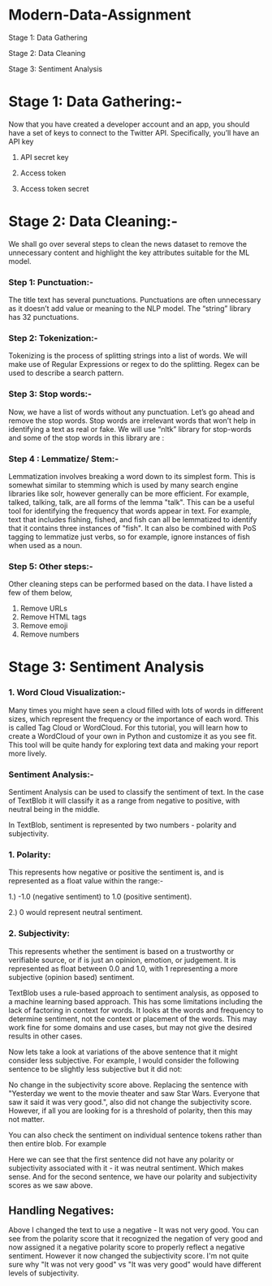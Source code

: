 # Modern-Data-Assignment

Stage 1: Data Gathering

Stage 2: Data Cleaning

Stage 3: Sentiment Analysis


# Stage 1: Data Gathering:-

Now that you have created a developer account and an app, you should have a set of keys to connect to the Twitter API. Specifically, you’ll have an
API key

1. API secret key

2. Access token

3. Access token secret


# Stage 2: Data Cleaning:- 

We shall go over several steps to clean the news dataset to remove the unnecessary content and highlight the key attributes suitable for the ML model.

### Step 1: Punctuation:-
The title text has several punctuations. Punctuations are often unnecessary as it doesn’t add value or meaning to the NLP model. The “string” library has 32 punctuations.

### Step 2: Tokenization:-
Tokenizing is the process of splitting strings into a list of words. We will make use of Regular Expressions or regex to do the splitting. Regex can be used to describe a search pattern.

### Step 3: Stop words:-
Now, we have a list of words without any punctuation. Let’s go ahead and remove the stop words. Stop words are irrelevant words that won’t help in identifying a text as real or fake. We will use “nltk” library for stop-words and some of the stop words in this library are :

### Step 4 : Lemmatize/ Stem:-
Lemmatization involves breaking a word down to its simplest form. This is somewhat similar to stemming which is used by many search engine libraries like solr, however generally can be more efficient.
For example, talked, talking, talk, are all forms of the lemma "talk".
This can be a useful tool for identifying the frequency that words appear in text.
For example, text that includes fishing, fished, and fish can all be lemmatized to identify that it contains three instances of "fish".
It can also be combined with PoS tagging to lemmatize just verbs, so for example, ignore instances of fish when used as a noun.

### Step 5: Other steps:-

Other cleaning steps can be performed based on the data. I have listed a few of them below,
1. Remove URLs
2. Remove HTML tags
3. Remove emoji
4. Remove numbers


# Stage 3: Sentiment Analysis


### 1. Word Cloud Visualization:- 

Many times you might have seen a cloud filled with lots of words in different sizes, which represent the frequency or the importance of each word. This is called Tag Cloud or WordCloud. For this tutorial, you will learn how to create a WordCloud of your own in Python and customize it as you see fit. This tool will be quite handy for exploring text data and making your report more lively.

### Sentiment Analysis:- 

Sentiment Analysis can be used to classify the sentiment of text. In the case of TextBlob it will classify it as a range from negative to positive, with neutral being in the middle.

In TextBlob, sentiment is represented by two numbers - polarity and subjectivity.

### 1. Polarity:

This represents how negative or positive the sentiment is, and is represented as a float value within the range:-

 1.) -1.0 (negative sentiment) to 1.0 (positive sentiment).

 2.)  0 would represent neutral sentiment.

### 2. Subjectivity:
This represents whether the sentiment is based on a trustworthy or verifiable source, or if is just an opinion, emotion, or judgement.
It is represented as float between 0.0 and 1.0, with 1 representing a more subjective (opinion based) sentiment.

TextBlob uses a rule-based approach to sentiment analysis, as opposed to a machine learning based approach. This has some limitations including the lack of factoring in context for words. It looks at the words and frequency to determine sentiment, not the context or placement of the words.
This may work fine for some domains and use cases, but may not give the desired results in other cases.

Now lets take a look at variations of the above sentence that it might consider less subjective. 
For example, I would consider the following sentence to be slightly less subjective but it did not:

No change in the subjectivity score above.
Replacing the sentence with "Yesterday we went to the movie theater and saw Star Wars. Everyone that saw it said it was very good.", also did not change the subjectivity score.
However, if all you are looking for is a threshold of polarity, then this may not matter.

You can also check the sentiment on individual sentence tokens rather than then entire blob. For example

Here we can see that the first sentence did not have any polarity or subjectivity associated with it - it was neutral sentiment. Which makes sense. And for the second sentence, we have our polarity and subjectivity scores as we saw above.

## Handling Negatives:

Above I changed the text to use a negative - It was not very good.
You can see from the polarity score that it recognized the negation of very good and now assigned it a negative polarity score to properly reflect a negative sentiment. 
However it now changed the subjectivity score. I'm not quite sure why "It was not very good" vs "It was very good" would have different levels of subjectivity.


